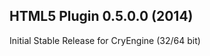 HTML5 Plugin 0.5.0.0 (2014)
---------------------------
Initial Stable Release for CryEngine (32/64 bit)
